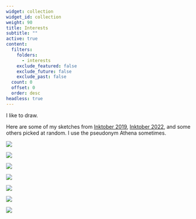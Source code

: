 ```yaml
---
widget: collection
widget_id: collection
weight: 90
title: Interests
subtitle: ""
active: true
content:
  filters:
    folders:
      - interests
    exclude_featured: false
    exclude_future: false
    exclude_past: false
  count: 0
  offset: 0
  order: desc
headless: true
---
```

I like to draw.

Here are some of my sketches from [Inktober 2019](https://inktober.com/rules), [Inktober 2022](https://inktober.com/rules), and some others picked at random. I use the pseudonym Athena sometimes. 

![](signal-2022-11-02-220456_004.jpeg)

![](signal-2022-11-02-220422_004.jpeg)

![](signal-2022-11-02-220456_006.jpeg)

![](signal-2022-11-02-220422_003.jpeg)

![](signal-2022-11-02-220422_002.jpeg)



![](signal-2022-11-02-220456_005.jpeg)

![](signal-2022-11-02-220456_002.jpeg)